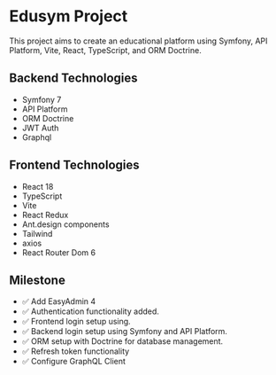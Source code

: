 

# Edusym Project

This project aims to create an educational platform using Symfony, API Platform, Vite, React, TypeScript, and ORM Doctrine.

## Backend Technologies

- Symfony 7
- API Platform
- ORM Doctrine
- JWT Auth
- Graphql

## Frontend Technologies

- React 18
- TypeScript
- Vite
- React Redux
- Ant.design components
- Tailwind
- axios
- React Router Dom 6

## Milestone

- :white_check_mark: Add EasyAdmin 4
- :white_check_mark: Authentication functionality added.
- :white_check_mark: Frontend login setup using.
- :white_check_mark: Backend login setup using Symfony and API Platform.
- :white_check_mark: ORM setup with Doctrine for database management.
- :white_check_mark: Refresh token functionality
- :white_check_mark: Configure GraphQL Client
